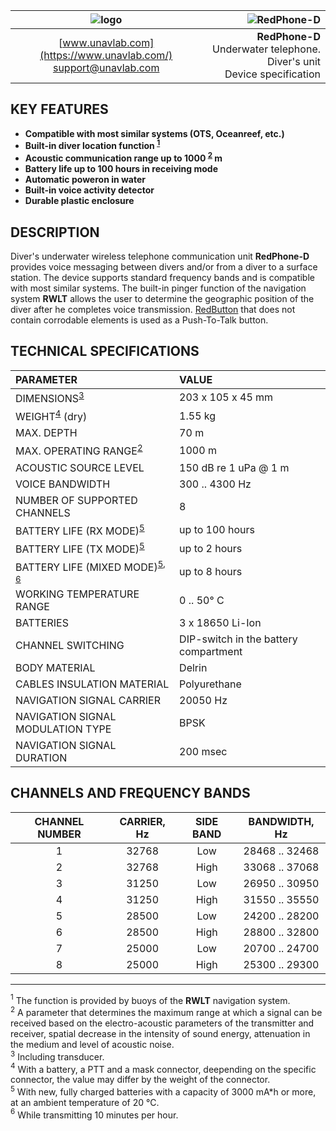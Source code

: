 | ![logo](https://ucnl.github.io/documentation/sm_logo.png) | ![RedPhone-D](https://ucnl.github.io/documentation/redphone_d.png) |
| :---: | ---: |
| [www.unavlab.com](https://www.unavlab.com/) <br/> [support@unavlab.com](mailto:support@unavlab.com) | **RedPhone-D** <br/> Underwater telephone. Diver's unit <br/> Device specification |


## KEY FEATURES

* **Compatible with most similar systems (OTS, Oceanreef, etc.)**
* **Built-in diver location function <sup>[1](#footnote1)</sup>**
* **Acoustic communication range up to 1000 <sup>[2](#footnote2)</sup> m**
* **Battery life up to 100 hours in receiving mode**
* **Automatic poweron in water**
* **Built-in voice activity detector**
* **Durable plastic enclosure**

## DESCRIPTION

Diver's underwater wireless telephone communication unit **RedPhone-D** provides voice messaging between divers and/or from a diver to a surface station. The device supports standard frequency bands and is compatible with most similar systems. The built-in pinger function of the navigation system **RWLT** allows the user to determine the geographic position of the diver after he completes voice transmission.
[RedButton](https://docs.unavlab.com/documentation/EN/Accessories/RedButton_Specification_en.html) that does not contain corrodable elements is used as a Push-To-Talk button.

<div style="page-break-after: always;"></div>

## TECHNICAL SPECIFICATIONS

| PARAMETER | VALUE |
| :--- | :--- |
| DIMENSIONS<sup>[3](#footnote3)</sup> | 203 x 105 x 45 mm |
| WEIGHT<sup>[4](#footnote4)</sup> (dry) | 1.55 kg |
| MAX. DEPTH | 70 m |
| MAX. OPERATING RANGE<sup>[2](#footnote2)</sup> | 1000 m |
| ACOUSTIC SOURCE LEVEL | 150 dB re 1 uPa @ 1 m |
| VOICE BANDWIDTH | 300 .. 4300 Hz |
| NUMBER OF SUPPORTED CHANNELS | 8 |
| BATTERY LIFE (RX MODE)<sup>[5](#footnote5)</sup> | up to 100 hours |
| BATTERY LIFE (TX MODE)<sup>[5](#footnote5)</sup> | up to 2 hours |
| BATTERY LIFE (MIXED MODE)<sup>[5](#footnote5), [6](#footnote6)</sup> | up to 8 hours |
| WORKING TEMPERATURE RANGE | 0 .. 50° С |
| BATTERIES | 3 x 18650 Li-Ion |
| CHANNEL SWITCHING | DIP-switch in the battery compartment |
| BODY MATERIAL | Delrin |
| CABLES INSULATION MATERIAL | Polyurethane |
| NAVIGATION SIGNAL CARRIER | 20050 Hz |
| NAVIGATION SIGNAL MODULATION TYPE | BPSK |
| NAVIGATION SIGNAL DURATION | 200 msec |

## CHANNELS AND FREQUENCY BANDS

| CHANNEL NUMBER | CARRIER, Hz | SIDE BAND | BANDWIDTH, Hz |
| :---: | :---: | :---: | :---: |
| 1 | 32768 | Low | 28468 .. 32468 |
| 2 | 32768 | High | 33068 .. 37068 |
| 3 | 31250 | Low | 26950 .. 30950 |
| 4 | 31250 | High | 31550 .. 35550 |
| 5 | 28500 | Low | 24200 .. 28200 |
| 6 | 28500 | High | 28800 .. 32800 |
| 7 | 25000 | Low | 20700 .. 24700 |
| 8 | 25000 | High | 25300 .. 29300 |

________________
<a name="footnote1"><sup>1</sup></a> The function is provided by buoys of the **RWLT** navigation system.  
<a name="footnote2"><sup>2</sup></a> A parameter that determines the maximum range at which a signal can be received based on the electro-acoustic parameters of the transmitter and receiver, spatial decrease in the intensity of sound energy, attenuation in the medium and level of acoustic noise.  
<a name="footnote3"><sup>3</sup></a> Including transducer.  
<a name="footnote4"><sup>4</sup></a> With a battery, a PTT and a mask connector, deepending on the specific connector, the value may differ by the weight of the connector.  
<a name="footnote5"><sup>5</sup></a> With new, fully charged batteries with a capacity of 3000 mA\*h or more, at an ambient temperature of 20 °C.  
<a name="footnote6"><sup>6</sup></a> While transmitting 10 minutes per hour.  

